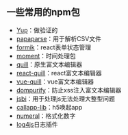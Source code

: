 ## 一些常用的npm包

* [Yup](https://www.npmjs.com/package/yup)：做验证的
* [papaparse](https://www.npmjs.com/package/papaparse)：用于解析CSV文件
* [formik](https://www.npmjs.com/package/papaparse)：react表单状态管理
* [moment](https://www.npmjs.com/package/moment)：时间处理包
* [quill](https://www.npmjs.com/package/quill)：原生富文本编辑器
* [react-quill](https://www.npmjs.com/package/react-quill)：react富文本编辑器
* [vue-quill](https://www.npmjs.com/package/vue-quill)：vue富文本编辑器
* [dompurify](https://www.npmjs.com/package/dompurify)：防止xss注入富文本编辑器
* [jsbi](https://www.npmjs.com/package/jsbi)：用于处理js无法处理大整型问题
* [callapp-lib](https://www.npmjs.com/package/callapp-lib)：h5唤起app
* [numeral](https://www.npmjs.com/package/rc-motion)：格式化数字
* [log4js](https://www.npmjs.com/package/log4js)日志插件
